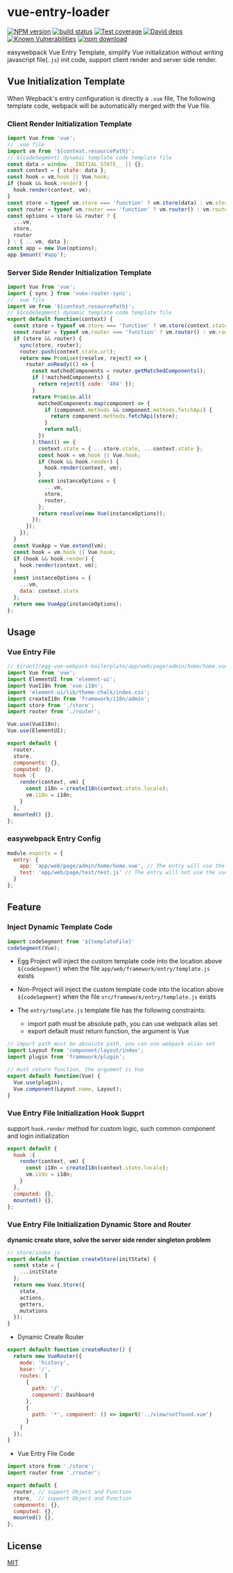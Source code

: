# vue-entry-loader

[![NPM version][npm-image]][npm-url]
[![build status][travis-image]][travis-url]
[![Test coverage][codecov-image]][codecov-url]
[![David deps][david-image]][david-url]
[![Known Vulnerabilities][snyk-image]][snyk-url]
[![npm download][download-image]][download-url]

[npm-image]: https://img.shields.io/npm/v/vue-entry-loader.svg?style=flat-square
[npm-url]: https://npmjs.org/package/vue-entry-loader
[travis-image]: https://img.shields.io/travis/hubcarl/vue-entry-loader.svg?style=flat-square
[travis-url]: https://travis-ci.org/hubcarl/vue-entry-loader
[codecov-image]: https://img.shields.io/codecov/c/github/hubcarl/vue-entry-loader.svg?style=flat-square
[codecov-url]: https://codecov.io/github/hubcarl/vue-entry-loader?branch=master
[david-image]: https://img.shields.io/david/hubcarl/vue-entry-loader.svg?style=flat-square
[david-url]: https://david-dm.org/hubcarl/vue-entry-loader
[snyk-image]: https://snyk.io/test/npm/vue-entry-loader/badge.svg?style=flat-square
[snyk-url]: https://snyk.io/test/npm/vue-entry-loader
[download-image]: https://img.shields.io/npm/dm/vue-entry-loader.svg?style=flat-square
[download-url]: https://npmjs.org/package/vue-entry-loader

easywebpack Vue Entry Template, simplify Vue initialization without writing javascript file(`.js`) init code, support client render and server side render.

## Vue Initialization Template


When Wepback's entry configuration is directly a `.vue` file, The following template code, webpack will be automatically merged with the Vue file.


### Client Render Initialization Template

```js
import Vue from 'vue';
// .vue file 
import vm from '${context.resourcePath}';
// ${codeSegment} dynamic template code template file
const data = window.__INITIAL_STATE__ || {};
const context = { state: data };
const hook = vm.hook || Vue.hook;
if (hook && hook.render) {
  hook.render(context, vm);
}
const store = typeof vm.store === 'function' ? vm.store(data) : vm.store;
const router = typeof vm.router === 'function' ? vm.router() : vm.router;
const options = store && router ? {
  ...vm, 
  store,
  router
} : { ...vm, data };
const app = new Vue(options);
app.$mount('#app');
```


### Server Side Render Initialization Template

```js
import Vue from 'vue';
import { sync } from 'vuex-router-sync';
// .vue file 
import vm from '${context.resourcePath}';
// ${codeSegment} dynamic template code template file
export default function(context) {
  const store = typeof vm.store === 'function' ? vm.store(context.state) : vm.store;
  const router = typeof vm.router === 'function' ? vm.router() : vm.router;
  if (store && router) {
    sync(store, router);
    router.push(context.state.url);
    return new Promise((resolve, reject) => {
      router.onReady(() => {
        const matchedComponents = router.getMatchedComponents();
        if (!matchedComponents) {
          return reject({ code: '404' });
        }
        return Promise.all(
          matchedComponents.map(component => {
            if (component.methods && component.methods.fetchApi) {
              return component.methods.fetchApi(store);
            }
            return null;
          })
        ).then(() => {
          context.state = { ...store.state, ...context.state };
          const hook = vm.hook || Vue.hook;
          if (hook && hook.render) {
            hook.render(context, vm);
          }
          const instanceOptions = {
            ...vm,
            store,
            router,
          };
          return resolve(new Vue(instanceOptions));
        });
      });
    });
  }
  const VueApp = Vue.extend(vm);
  const hook = vm.hook || Vue.hook;
  if (hook && hook.render) {
    hook.render(context, vm);
  }
  const instanceOptions = {
    ...vm,
    data: context.state
  };
  return new VueApp(instanceOptions);
};
```

## Usage

### Vue Entry File

```js
// ${root}/egg-vue-webpack-boilerplate/app/web/page/admin/home/home.vue
import Vue from 'vue';
import ElementUI from 'element-ui';
import VueI18n from 'vue-i18n';
import 'element-ui/lib/theme-chalk/index.css';
import createI18n from 'framework/i18n/admin';
import store from './store';
import router from './router';

Vue.use(VueI18n);
Vue.use(ElementUI);

export default {
  router,
  store,
  components: {},
  computed: {},
  hook :{
    render(context, vm) {
      const i18n = createI18n(context.state.locale);
      vm.i18n = i18n;
    }
  },
  mounted() {},
};
```

### easywebpack Entry Config

```js
module.exports = {
  entry: {
    app: 'app/web/page/admin/home/home.vue', // The entry will use the vue-entry-loader, not need to write the Vue initialization code
    test: 'app/web/page/test/test.js' // The entry will not use the vue-entry-loader, you need to write the Vue initialization code
  }
};
```

## Feature

### Inject Dynamic Template Code

```js
import codeSegment from '${templateFile}'
codeSegment(Vue);
```

- Egg Project will inject the custom template code into the location above `${codeSegment}` when the file `app/web/framework/entry/template.js` exists
- Non-Project will inject the custom template code into the location above `${codeSegment}` when the file `src/framework/entry/template.js` exists
- The `entry/template.js` template file has the following constraints: 

    - import path must be absolute path, you can use webpack alias set
    - export default must return function, the argument is Vue

```js
// import path must be absolute path, you can use webpack alias set
import Layout from 'component/layout/index'; 
import plugin from 'framework/plugin';

// must return function, the argument is Vue
export default function(Vue) {
  Vue.use(plugin);
  Vue.component(Layout.name, Layout);
}
```

### Vue Entry File Initialization Hook Supprt

support `hook.render` method for custom logic, such common component and login initialization

```js
export default {
  hook :{
    render(context, vm) {
      const i18n = createI18n(context.state.locale);
      vm.i18n = i18n;
    }
  },
  computed: {},
  mounted() {},
};
```

### Vue Entry File Initialization Dynamic Store and Router

**dynamic create store, solve the server side render singleton problem**

```js
// store/index.js
export default function createStore(initState) {
  const state = {
    ...initState
  };
  return new Vuex.Store({
    state,
    actions,
    getters,
    mutations
  });
}
```

- Dynamic Create Router

```js
export default function createRouter() {
  return new VueRouter({
    mode: 'history',
    base: '/',
    routes: [
      {
        path: '/',
        component: Dashboard
      },
      {
        path: '*', component: () => import('../view/notfound.vue')
      }
    ]
  });
}
```

- Vue Entry File Code

```js
import store from './store';
import router from './router';

export default {
  router, // support Object and Function
  store,  // support Object and Function
  components: {},
  computed: {},
  mounted() {},
};
```

## License

[MIT](LICENSE)
